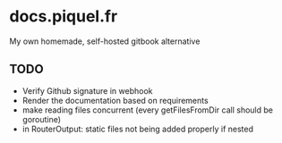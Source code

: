 # docs.piquel.fr

My own homemade, self-hosted gitbook alternative

## TODO

- Verify Github signature in webhook
- Render the documentation based on requirements
- make reading files concurrent (every getFilesFromDir call should be goroutine)
- in RouterOutput: static files not being added properly if nested
